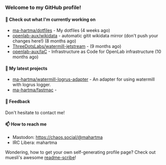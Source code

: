 ### Welcome to my GitHub profile!

#### 🔭 Check out what I'm currently working on

- [ma-hartma/dotfiles](https://github.com/ma-hartma/dotfiles) - My dotfiles (4 weeks ago)
- [openlab-aux/wikidata](https://github.com/openlab-aux/wikidata) - automatic gitit wikidata mirror (don&#39;t push your changes here!) (8 months ago)
- [ThreeDotsLabs/watermill-jetstream](https://github.com/ThreeDotsLabs/watermill-jetstream) -  (9 months ago)
- [openlab-aux/IaC](https://github.com/openlab-aux/IaC) - Infrastructure as Code for OpenLab infrastructure (10 months ago)

#### 🌱 My latest projects

- [ma-hartma/watermill-logrus-adapter](https://github.com/ma-hartma/watermill-logrus-adapter) - An adapter for using watermill with logrus logger.
- [ma-hartma/fastmac](https://github.com/ma-hartma/fastmac) - 

#### 💬 Feedback

Don't hesitate to contact me!

#### 📫 How to reach me

- Mastodon: https://chaos.social/@mahartma
- IRC Libera: mahartma

Wondering, how to get your own self-generating profile page? 
Check out muesli's awesome [readme-scribe](https://github.com/muesli/readme-scribe)!
